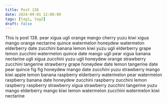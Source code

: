 ```yaml
---
title: Post 138
date: 2024-09-01 12:00:00
tags: [tag1, tag2]
draft: false
---
```

This is post 138.
pear
xigua
ugli
orange
mango
cherry
yuzu
kiwi
xigua
mango
orange
nectarine
quince
watermelon
honeydew
watermelon
elderberry
date
zucchini
banana
lemon
kiwi
yuzu
ugli
elderberry
grape
lemon
zucchini
watermelon
quince
date
mango
ugli
pear
xigua
banana
nectarine
ugli
xigua
zucchini
yuzu
ugli
honeydew
orange
strawberry
zucchini
tangerine
strawberry
grape
honeydew
date
lemon
tangerine
date
pear
quince
fig
fig
honeydew
mango
date
zucchini
yuzu
strawberry
mango
kiwi
apple
lemon
banana
raspberry
elderberry
watermelon
pear
watermelon
raspberry
banana
date
honeydew
zucchini
raspberry
zucchini
lemon
raspberry
raspberry
strawberry
xigua
strawberry
zucchini
tangerine
yuzu
mango
elderberry
mango
kiwi
lemon
watermelon
zucchini
watermelon
kiwi
nectarine
